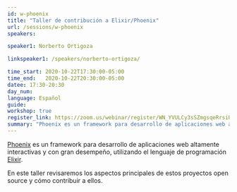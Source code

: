```yaml
---
id: w-phoenix
title: "Taller de contribución a Elixir/Phoenix"
url: /sessions/w-phoenix
speakers:

speaker1: Norberto Ortigoza

linkspeaker1: /speakers/norberto-ortigoza/

time_start: 2020-10-22T17:30:00-05:00
time_end:   2020-10-22T20:30:00-05:00
datee: 17:30-20:30
day_num: 
language: Español
guide: 
workshop: true
register_link: https://zoom.us/webinar/register/WN_YVULCy3sSZmgsqeRrsiU0w
summary: "Phoenix es un framework para desarrollo de aplicaciones web altamente interactivas y con gran desempeño, utilizando el lenguaje de programación Elixir. En este taller conocermos su estructura y cómo contribuir a ellos."
---
```


[Phoenix](https://www.phoenixframework.org) es un framework para desarrollo de aplicaciones web altamente interactivas y con gran desempeño, utilizando el lenguaje de programación [Elixir](https://elixir-lang.org).

En este taller revisaremos los aspectos principales de estos proyectos open source y cómo contribuir a ellos.